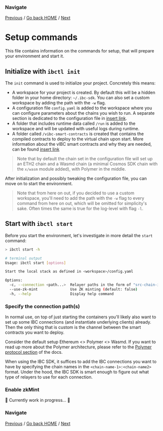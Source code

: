 <!--
order: 2
 -->

### Navigate

[Previous](./index.md) / [Go back HOME](../index.md) / [Next](./3-config.md)

# Setup commands

This file contains information on the commands for setup, that will prepare your environment and start it.

## Initialize with `ibctl init`

The `init` command is used to initialize your project. Concretely this means:

- A workspace for your project is created. By default this will be a hidden folder in your home directory: `~/.ibc-sdk`. You can also set a custom workspace by adding the path with the `-w` flag.
- A configuration file `config.yaml` is added to the workspace where you can configure parameters about the chains you wish to run. A separate section is dedicated to the configuration file in [insert link](insert-link.com).
- A folder that includes runtime data called `/run` is added to the workspace and will be updated with useful logs during runtime.
- A folder called `/vibc-smart-contracts` is created that contains the compiled contracts to deploy to the virtual chain upon start. More information about the vIBC smart contracts and why they are needed, can be found [insert link](insert-link.com)

> Note that by default the chain set in the configuration file will set up an ETH2 chain and a Wasmd chain (a minimal Cosmos SDK chain with the `x/wasm` module added), with Polymer in the middle.

After initialization and possibly tweaking the configuration file, you can move on to start the environment.

> Note that from here on out, if you decided to use a custom workspace, you'll need to add the path with the `-w` flag to every command from here on out, which will be omitted for simplicity's sake. Often times the same is true for the log-level with flag `-l`.

## Start with `ibctl start`

Before you start the environment, let's investigate in more detail the `start` command:

```sh
> ibctl start -h

# terminal output
Usage: ibctl start [options]

Start the local stack as defined in <workspace>/config.yaml

Options:
  -c, --connection <path...>  Relayer paths in the form of "src-chain-id:dst-chain-id" (default: Combination of chains of different type)
  --use-zk-mint               Use ZK minting (default: false)
  -h, --help                  Display help command
```

### Specify the connection path(s)

In normal use, on top of just starting the containers you'll likely also want to set up some IBC connections (and instantiate underlying clients) already. Then the only thing that is custom is the channel between the smart contracts you want to deploy.

Consider the default setup Ethereum <> Polymer <> Wasmd. If you want to read up more about the Polymer architecture, please refer to the [Polymer protocol section](../polymer/index.md) of the docs.

When using the IBC SDK, it suffices to add the IBC connections you want to have by specifying the chain names in the `<chain-name-1>:<chain-name2>` format. Under the hood, the IBC SDK is smart enough to figure out what type of relayers to use for each connection.

<!-- > Note that the Ethereum <> Polymer path requires two connections, in each direction to be specified, while the Polymer <> Wasmd path only needs one (that works bidirectionally). This is because under the hood two unidirectional relayers are monitoring the connection between the Polymer hub and a virtual chain. -->

### Enable zkMint

🚧 Currently work in progress... 🚧

### Navigate

[Previous](./index.md) / [Go back HOME](../index.md) / [Next](./3-config.md)
